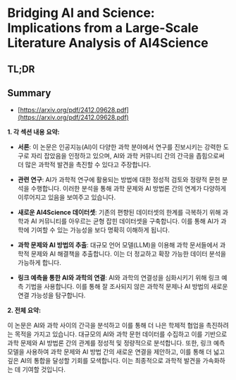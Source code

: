 # Bridging AI and Science: Implications from a Large-Scale Literature Analysis of AI4Science
## TL;DR
## Summary
- [https://arxiv.org/pdf/2412.09628.pdf](https://arxiv.org/pdf/2412.09628.pdf)

**1. 각 섹션 내용 요약:**

- **서론**: 이 논문은 인공지능(AI)이 다양한 과학 분야에서 연구를 진보시키는 강력한 도구로 자리 잡았음을 인정하고 있으며, AI와 과학 커뮤니티 간의 간극을 좁힘으로써 더 많은 과학적 발견을 촉진할 수 있다고 주장합니다.

- **관련 연구**: AI가 과학적 연구에 활용되는 방법에 대한 정성적 검토와 정량적 문헌 분석을 수행합니다. 이러한 분석을 통해 과학 문제와 AI 방법론 간의 연계가 다양하게 이루어지고 있음을 보여주고 있습니다.

- **새로운 AI4Science 데이터셋**: 기존의 편향된 데이터셋의 한계를 극복하기 위해 과학과 AI 커뮤니티를 아우르는 균형 잡힌 데이터셋을 구축합니다. 이를 통해 AI가 과학에 기여할 수 있는 가능성을 보다 명확히 이해하게 됩니다.

- **과학 문제와 AI 방법의 추출**: 대규모 언어 모델(LLM)을 이용해 과학 문서들에서 과학적 문제와 AI 해결책을 추출합니다. 이는 더 정교하고 확장 가능한 데이터 분석을 가능하게 합니다.

- **링크 예측을 통한 AI와 과학의 연결**: AI와 과학의 연결성을 심화시키기 위해 링크 예측 기법을 사용합니다. 이를 통해 잘 조사되지 않은 과학적 문제나 AI 방법의 새로운 연결 가능성을 탐구합니다.

**2. 전체 요약:**

이 논문은 AI와 과학 사이의 간극을 분석하고 이를 통해 더 나은 학제적 협업을 촉진하려는 목적을 가지고 있습니다. 대규모의 AI와 과학 문헌 데이터를 수집하고 이를 기반으로 과학 문제와 AI 방법론 간의 관계를 정성적 및 정량적으로 분석합니다. 또한, 링크 예측 모델을 사용하여 과학 문제와 AI 방법 간의 새로운 연결을 제안하고, 이를 통해 더 넓고 깊은 AI의 통합을 달성할 기회를 모색합니다. 이는 최종적으로 과학적 발견을 가속화하는 데 기여할 것입니다.